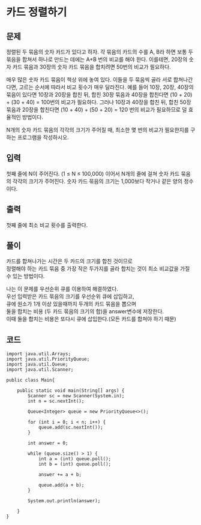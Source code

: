 # 카드 정렬하기
 
## 문제
정렬된 두 묶음의 숫자 카드가 있다고 하자. 각 묶음의 카드의 수를 A, B라 하면 보통 두 묶음을 합쳐서 하나로 만드는 데에는 A+B 번의 비교를 해야 한다. 이를테면, 20장의 숫자 카드 묶음과 30장의 숫자 카드 묶음을 합치려면 50번의 비교가 필요하다.

매우 많은 숫자 카드 묶음이 책상 위에 놓여 있다. 이들을 두 묶음씩 골라 서로 합쳐나간다면, 고르는 순서에 따라서 비교 횟수가 매우 달라진다. 예를 들어 10장, 20장, 40장의 묶음이 있다면 10장과 20장을 합친 뒤, 합친 30장 묶음과 40장을 합친다면 (10 + 20) + (30 + 40) = 100번의 비교가 필요하다. 그러나 10장과 40장을 합친 뒤, 합친 50장 묶음과 20장을 합친다면 (10 + 40) + (50 + 20) = 120 번의 비교가 필요하므로 덜 효율적인 방법이다.

N개의 숫자 카드 묶음의 각각의 크기가 주어질 때, 최소한 몇 번의 비교가 필요한지를 구하는 프로그램을 작성하시오.

## 입력
첫째 줄에 N이 주어진다. (1 ≤ N ≤ 100,000) 이어서 N개의 줄에 걸쳐 숫자 카드 묶음의 각각의 크기가 주어진다. 숫자 카드 묶음의 크기는 1,000보다 작거나 같은 양의 정수이다.

## 출력
첫째 줄에 최소 비교 횟수를 출력한다.

## 풀이  
카드를 합쳐나가는 시간은 두 카드의 크기를 합친 것이므로  
정렬해야 하는 카드 묶음 중 가장 작은 두가지를 골라 합치는 것이 최소 비교값을 가질 수 있는 방법이다.  


나는 이 문제를 우선순위 큐를 이용하여 해결하였다.  
우선 입력받은 카드 묶음의 크기를 우선순위 큐에 삽입하고,  
큐에 원소가 1개 이상 있을때까지 두개의 카드 묶음을 뽑으며  
둘을 합치는 비용 (두 카드 묶음의 크기의 합)을 answer변수에 저장한다.  
이때 둘을 합치는 비용은 또다시 큐에 삽입한다.(모든 카드를 합쳐야 하기 때문)


## 코드
```
import java.util.Arrays;
import java.util.PriorityQueue;
import java.util.Queue;
import java.util.Scanner;

public class Main{

    public static void main(String[] args) {
        Scanner sc = new Scanner(System.in);
        int n = sc.nextInt();

        Queue<Integer> queue = new PriorityQueue<>();

        for (int i = 0; i < n; i++) {
            queue.add(sc.nextInt());
        }

        int answer = 0;

        while (queue.size() > 1) {
            int a = (int) queue.poll();
            int b = (int) queue.poll();

            answer += a + b;

            queue.add(a + b);
        }

        System.out.println(answer);

    }
}
```
